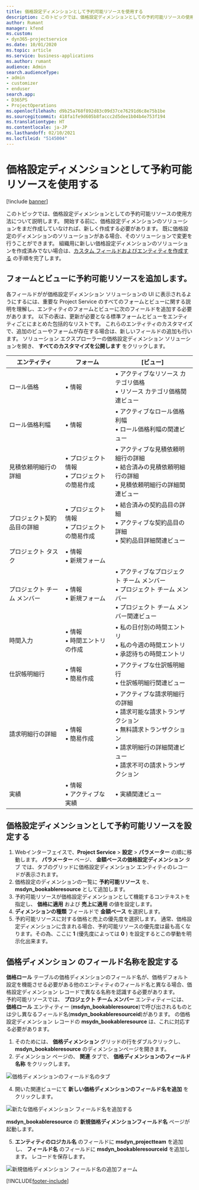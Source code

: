 ```yaml
---
title: 価格設定ディメンションとして予約可能リソースを使用する
description: このトピックでは、価格設定ディメンションとしての予約可能リソースの使用方法について説明します。
author: Rumant
manager: kfend
ms.custom:
- dyn365-projectservice
ms.date: 10/01/2020
ms.topic: article
ms.service: business-applications
ms.author: rumant
audience: Admin
search.audienceType:
- admin
- customizer
- enduser
search.app:
- D365PS
- ProjectOperations
ms.openlocfilehash: d9b25a768f892d83c09d37ce76291d6c8e75b1be
ms.sourcegitcommit: 418fa1fe9d605b8faccc2d5dee1b04b4e753f194
ms.translationtype: HT
ms.contentlocale: ja-JP
ms.lasthandoff: 02/10/2021
ms.locfileid: "5145004"
---
```

# <a name="use-bookable-resource-as-a-pricing-dimension"></a>価格設定ディメンションとして予約可能リソースを使用する

[!include [banner](../includes/psa-now-project-operations.md)]

このトピックでは、価格設定ディメンションとしての予約可能リソースの使用方法について説明します。 開始する前に、価格設定ディメンションのソリューションをまだ作成していなければ、新しく作成する必要があります。 既に価格設定のディメンションのソリューションがある場合、そのソリューションで変更を行うことができます。 組織用に新しい価格設定ディメンションのソリューションを作成済みでない場合は、[カスタム フィールドおよびエンティティを作成する](create-custom-fields-entities.md) の手順を完了します。

## <a name="add-bookable-resource-to-forms-and-views"></a>フォームとビューに予約可能リソースを追加します。
各フィールドがが価格設定ディメンション ソリューションの UI に表示されるようにするには、重要な Project Service のすべてのフォームとビューに関する説明を理解し、エンティティのフォームとビューに次のフィールドを追加する必要があります。
以下の表は、更新が必要となる標準フォームとビューをエンティティごとにまとめた包括的なリストです。 これらのエンティティのカスタマイズで、追加のビューやフォームが存在する場合は、新しいフィールドの追加も行います。
ソリューション エクスプローラーの価格設定ディメンション ソリューションを開き、 **すべてのカスタマイズを公開します** をクリックします。


|   エンティティ        | フォーム   |[ビュー]        |
| ------------------------------|---------------------------------|----------------------------------|
|  ロール価格|• 情報 |• アクティブなリソース カテゴリ価格<br> • リソース カテゴリ価格関連ビュー|
|  ロール価格利幅|• 情報|• アクティブなロール価格利幅<br>• ロール価格利幅の関連ビュー|
|  見積依頼明細行の詳細|• プロジェクト情報<br>• プロジェクトの簡易作成|• アクティブな見積依頼明細行の詳細<br>• 結合済みの見積依頼明細行の詳細<br>• 見積依頼明細行の詳細関連ビュー|
|  プロジェクト契約品目の詳細|• プロジェクト情報<br>• プロジェクトの簡易作成|• 結合済みの契約品目の詳細<br>• アクティブな契約品目の詳細<br>• 契約品目詳細関連ビュー|
|  プロジェクト タスク|• 情報<br>• 新規フォーム||
|  プロジェクト チーム メンバー|• 情報<br>• 新規フォーム|• アクティブなプロジェクト チーム メンバー<br>• プロジェクト チーム メンバー<br>• プロジェクト チーム メンバー関連ビュー|
|  時間入力|• 情報<br>• 時間エントリの作成|• 私の日付別の時間エントリ<br>• 私の今週の時間エントリ<br>• 承認待ちの時間エントリ|
|  仕訳帳明細行|• 情報<br>• 簡易作成|• アクティブな仕訳帳明細行<br>• 仕訳帳明細行関連ビュー|
|  請求明細行の詳細|• 情報<br>• 簡易作成|• アクティブな請求明細行の詳細<br>• 請求可能な請求トランザクション<br>• 無料請求トランザクション<br>• 請求明細行の詳細関連ビュー<br>• 請求不可の請求トランザクション|
|  実績|• 情報<br>• アクティブな実績|• 実績関連ビュー|

## <a name="set-up-bookable-resource-as-a-pricing-dimension"></a>価格設定ディメンションとして予約可能リソースを設定する

1. Webインターフェイスで、**Project Service** > **設定** > **パラメーター** の順に移動します。 **パラメーター** ページ、 **金額ベースの価格設定ディメンション** タブ では、タブのグリッドに価格設定ディメンション エンティティのレコードが表示されます。 
2. 価格設定のディメンションの一覧に **予約可能リソース** を、 **msdyn_bookableresource** として追加します。 
3. 予約可能リソースが価格設定ディメンションとして機能するコンテキストを指定し、 **価格に適用** および **売上に適用** の値を設定します。
4. **ディメンションの種類** フィールドで **金額ベース** を選択します。 
5. 予約可能リソースに対する価格と売上の優先度を選択します。 通常、価格設定ディメンションに含まれる場合、予約可能リソースの優先度は最も高くなります。その為、ここに **1** (優先度によっては **0** ) を設定するとこの挙動を明示化出来ます。

## <a name="set-up-pricing-dimension-field-names"></a>価格ディメンション のフィールド名称を設定する

**価格ロール** テーブルの価格ディメンションのフィールド名が、価格デフォルト設定を機能させる必要がある他のエンティティのフィールド名と異なる場合、価格設定ディメンション レコードで異なる名称を認識する必要があります。    
予約可能リソースでは、 **プロジェクト チーム メンバー** エンティティーには、 **価格ロール** エンティティー (**msdyn_bookableresource**)で呼び出されるものとは少し異なるフィールド名(**msdyn_bookableresourceid**)があります。 の価格設定ディメンション レコードの **msydn_bookableresource** は、これに対応する必要があります。 
1. そのためには、 **価格ディメンション** グリッドの行をダブルクリックし、 **msdyn_bookableresource** のディメンションページを開きます。
2. ディメンション ページの、 **関連** タブで、 **価格ディメンションのフィールド名称** をクリックします。

 ![価格ディメンションのフィールド名のタブ](media/PD-fieldname.png)

4. 開いた関連ビューにて **新しい価格ディメンションのフィールド名を追加** をクリックします。

 ![新たな価格ディメンション フィールド名を追加する](media/Add-NewPD-fieldname.png)


**msdyn_bookableresource** の **新規価格ディメンションフィールド名** ページが起動します。 

5. **エンティティのロジカル名** のフィールドに **msdyn_projectteam** を追加し、 **フィールド名** のフィールドに **msdyn_bookableresourceid** を追加します。 レコードを保存します。

 ![新規価格ディメンション フィールド名の追加フォーム](media/PD-fieldname-Added.png)


[!INCLUDE[footer-include](../includes/footer-banner.md)]